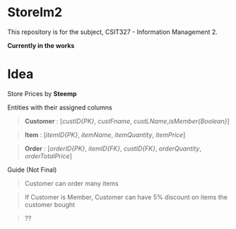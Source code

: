# StoreIm2

This repository is for the subject, CSIT327 - Information Management 2.

**Currently in the works**

# Idea

Store Prices by **Steemp**

Entities with their assigned columns
> **Customer** : [_custID{PK}_, _custFname_, _custLName_,_isMember{Boolean}_]

>  **Item** : [_itemID{PK}_, _itemName_, _itemQuantity_, _itemPrice_]

>  **Order** : [_orderID{PK}_, _itemID{FK}_, _custID{FK}_, _orderQuantity_, _orderTotalPrice_]


Guide (Not Final)
> Customer can order many items

>  If Customer is Member, Customer can have 5% discount on items the customer bought

>  ??
